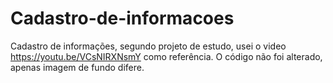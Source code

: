 # Cadastro-de-informacoes
Cadastro de informações, segundo projeto de estudo, usei o video https://youtu.be/VCsNIRXNsmY como referência.
O código não foi alterado, apenas imagem de fundo difere.
